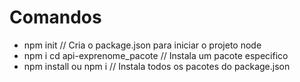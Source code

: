 # Comandos

- npm init // Cria o package.json para iniciar o projeto node
- npm i cd api-exprenome_pacote // Instala um pacote especifico
- npm install ou npm i // Instala todos os pacotes do package.json
